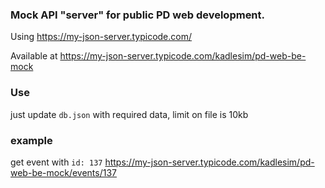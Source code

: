 ### Mock API "server" for public PD web development.

Using https://my-json-server.typicode.com/

Available at https://my-json-server.typicode.com/kadlesim/pd-web-be-mock

### Use
just update ```db.json``` with required data, limit on file is 10kb

### example
get event with ```id: 137``` https://my-json-server.typicode.com/kadlesim/pd-web-be-mock/events/137
